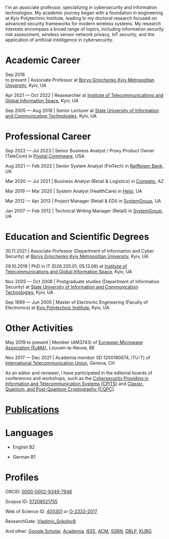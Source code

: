 I'm an associate professor, specializing in cybersecurity and information technologies. My academic journey began with a foundation in engineering at Kyiv Polytechnic Institute, leading to my doctoral research focused on advanced security frameworks for modern wireless systems. My research interests encompass a broad range of topics, including information security risk assessment, wireless sensor network privacy, IoT security, and the application of artificial intelligence in cybersecurity.

# Academic Career

Sep 2018 <br />to present | Associate Professor at [Borys Grinchenko Kyiv Metropolitan University](https://partner.kubg.edu.ua/), Kyiv, UA

Apr 2021 — Oct 2022 | Reasearcher at [Institute of Telecommunications and Global Information Space](https://itgip.org/en/), Kyiv, UA

Sep 2005 — Aug 2018 | Senior Lecturer at [State University of Information and Communication Technologies](https://www.duikt.edu.ua/en/), Kyiv, UA

# Professional Career

Sep 2022 — Jul 2023 | Senior Business Analyst / Proxy Product Owner (TeleCom) in [Pivotal Commware](https://pivotalcommware.com/), USA

Aug 2021 — Feb 2022 | Senior System Analyst (FinTech) in [Raiffeisen Bank](https://raiffeisen.ua/), UA

Mar 2020 — Jul 2021 | Business Analyst (Retail & Logistics) in [Competo](https://competo.io/), AZ

Mar 2019 — Mar 2020 | System Analyst (HealthCare) in [Helsi](http://helsi.me/), UA

Mar 2012 — Apr 2013 | Project Manager (Retail & EDI) in [SystemGroup](https://systemgroup.com.ua/), UA

Jan 2007 — Feb 2012 | Technical Writing Manager (Retail) in [SystemGroup](https://systemgroup.com.ua/), UA

# Education and Scientific Degrees

30.11.2021 | Associate Professor (Department of Information and Cyber Security) at [Borys Grinchenko Kyiv Metropolitan University](https://partner.kubg.edu.ua/), Kyiv, UA

29.10.2019 | PhD in IT (D26.255.01, 05.13.06) at [Institute of Telecommunications and Global Information Space](https://itgip.org/en/), Kyiv, UA

Nov 2005 — Oct 2008 | Postgraduate studies (Department of Information Security) at [State University of Information and Communication Technologies](https://www.duikt.edu.ua/en/), Kyiv, UA

Sep 1999 — Jun 2005 | Master of Electronic Engineering (Faculty of Electronics) at [Kyiv Polytechnic Institute](https://kpi.ua/en/), Kyiv, UA

# Other Activities

May 2019 to present | Member (AM3743) of [European Microwave Association (EuMA)](https://www.eumwa.org/en/euma/), Louvain-la-Neuve, BE

Nov 2017 — Dec 2021 | Academia member (ID 1200190674, ITU-T) of [International Telecommunication Union](https://www.itu.int/en/), Geneva, CH

As an editor and reviewer, I have participated in the editorial boards of conferences and workshops, such as the [Cybersecurity Providing in Information and Telecommunication Systems (CPITS)](https://cpits.kubg.edu.ua/) and [Classic, Quantum, and Post-Quantum Cryptography (CQPC)](https://cqpc.kubg.edu.ua/).

# [Publications](/volodymyr-sokolov/publications/wiki/Publication-List-of-Volodymyr-Sokolov)

# Languages

* English B2

* German B1

# Profiles

ORCID: [0000-0002-9349-7946](https://orcid.org/0000-0002-9349-7946)

Scopus ID: [57208521755](https://www.scopus.com/authid/detail.uri?authorId=57208521755)

Web of Science ID: [400301](https://www.webofscience.com/wos/author/record/400301) or [O-2333-2017](https://www.webofscience.com/wos/author/record/O-2333-2017)

ResearchGate: [Vladimir_Sokolov8](https://www.researchgate.net/profile/Vladimir_Sokolov8)

And other: [Google Scholar](https://scholar.google.com/citations?user=_Zicvs8AAAAJ), [Academia](https://kubg.academia.edu/VladimirSokolov), [IEEE](https://ieeexplore.ieee.org/author/37089400752), [ACM](https://dl.acm.org/profile/99660030382), [SSRN](https://ssrn.com/author=3711409), [DBLP](https://dblp.org/pers/hd/s/Sokolov:Volodymyr), [KUBG](http://wiki.kubg.edu.ua/%D0%A1%D0%BE%D0%BA%D0%BE%D0%BB%D0%BE%D0%B2_%D0%92%D0%BE%D0%BB%D0%BE%D0%B4%D0%B8%D0%BC%D0%B8%D1%80_%D0%AE%D1%80%D1%96%D0%B9%D0%BE%D0%B2%D0%B8%D1%87)
